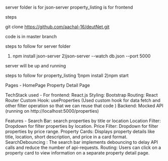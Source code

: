 server folder is for json-server
property_listing is for frontend


steps

git clone https://github.com/aachal-16/deutNet.git

code is in master branch

steps to follow for server folder

1) npm install json-server
2)json-server --watch db.json --port 5000

server will be up and running

steps to follow for property_listing
1)npm install
2)npm start

Pages -
HomePage
Property Detail Page

TechStack used -
For frontend: React.js
Styling: Bootstrap
Routing: React Router
Custom Hook: useProperties (Used custom hook for data fetch and other filter operation so that we can reuse that code )
Backend: Mocked API (running on http://localhost:5000/properties)

Features -
Search Bar: search properties by title or location
Location Filter: Dropdown for filter properties by location.
Price Filter: Dropdown for filter properties by price range.
Property Cards: Displays property details like title, location, short description, and price in a card format.
SearchDebouncing : The search bar implements debouncing to delay API calls and reduce the number of api-requests.
Routing: Users can click on a property card to view  information on a separate property detail page.

